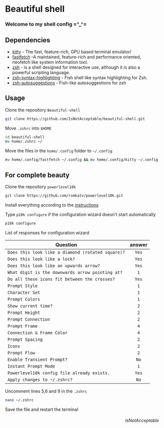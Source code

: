 # Beautiful shell

<h3 align="left">
Welcome to my shell config =^_^=
</h3>

## Dependencies

- [kitty](https://sw.kovidgoyal.net/kitty/) - The fast, feature-rich, GPU based terminal emulator/
- [fastfetch](https://github.com/fastfetch-cli/fastfetch) -A maintained, feature-rich and performance oriented, neofetch like system information tool.
- [zsh](https://zsh.sourceforge.io/) - is a shell designed for interactive use, although it is also a powerful scripting language.
- [zsh-syntax-highlighting](https://github.com/zsh-users/zsh-syntax-highlighting) - Fish shell like syntax highlighting for Zsh.
- [zsh-autosuggestions](https://github.com/zsh-users/zsh-autosuggestions) - Fish-like autosuggestions for zsh 

## Usage
Clone the repository ``Beautiful-shell``

```sh
git clone https://github.com/IsNotAcceptable/beautiful-shell.git
```

Move ``.zshrc`` into ``$HOME``

```sh
cd beautiful-shell
mv home/.zshrc ~/
```

Move the files in the ``home/.config`` folder to ``~/.config``

```sh
mv home/.config/fastfetch ~/.config && mv home/.config/kitty ~/.config
```

## For complete beauty
Clone the repository ``powerlevel10k``

```sh
git clone https://github.com/romkatv/powerlevel10k.git
```
Install everything according to the [instructions](https://github.com/romkatv/powerlevel10k)

Type ``p10k configure`` if the configuration wizard doesn't start automatically

```sh
p10k configure
```

List of responses for configuration wizard

| Question                                               | answer           | 
|--------------------------------------------------------|:----------------:|
| `Does this look like a diamond (rotated square)?`      | `Yes`            | 
| `Does this look like a lock?`                          | `Yes`            |
| `Does this look like an upwards arrow?`                | `Yes`            |
| `What digit is the downwards arrow pointing at?`       | `1`              | 
| `Do all these icons fit between the crosses?`   | `Yes`  |
| `Prompt Style`   | `1`   |
| `Character Set`   | `1`  |
| `Prompt Colors`   | `1`  
| `Show current time?`   |  `2`
| `Prompt Height`   | `2`
| `Prompt Connection`   | `2`
| `Prompt Frame`   | `4`
| `Connection & Frame Color`   | `4`
| `Prompt Spacing`   | `2`
| `Icons`  | `2`
| `Prompt Flow`   | `2`
| `Enable Transient Prompt?`   | `No`
| `Instant Prompt Mode`   | `1`
| `Powerlevel10k config file already exists.`   | `Yes`
| `Apply changes to ~/.zshrc?`   | `No`

Uncomment lines 5,6 and 9 in the ``.zshrc``

```sh
nano ~/.zshrc
```
Save the file and restart the terminal





<h6 align="right">
  IsNotAcceptable
</h6>










